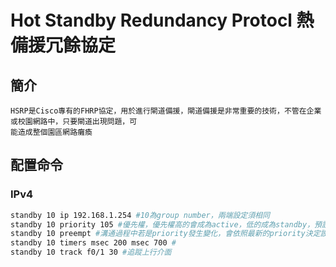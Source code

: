 # Hot Standby Redundancy Protocl 熱備援冗餘協定 #

## 簡介 ##

    HSRP是Cisco專有的FHRP協定，用於進行閘道備援，閘道備援是非常重要的技術，不管在企業或校園網路中，只要閘道出現問題，可
    能造成整個園區網路癱瘓

## 配置命令 ##

### IPv4 ###

```bash
standby 10 ip 192.168.1.254 #10為group number，兩端設定須相同
standby 10 priority 105 #優先權，優先權高的會成為active，低的成為standby，預設為100
standby 10 preempt #溝通過程中若是priority發生變化，會依照最新的priority決定設備將扮演active or standby 
standby 10 timers msec 200 msec 700 #
standby 10 track f0/1 30 #追蹤上行介面
```